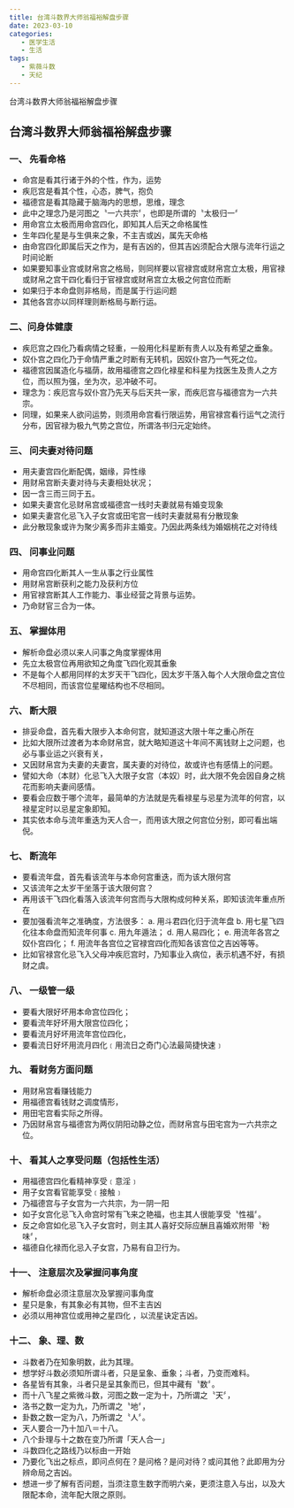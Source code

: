 ```yaml
---
title: 台湾斗数界大师翁福裕解盘步骤
date: 2023-03-10
categories:
   - 医学生活
   - 生活
tags: 
   - 紫薇斗数
   - 天纪
---
```

台湾斗数界大师翁福裕解盘步骤
<!-- more -->
## 台湾斗数界大师翁福裕解盘步骤

### 一、 先看命格
- 命宫是看其行诸于外的个性，作为，运势
- 疾厄宫是看其个性，心态，脾气，抱负
- 福德宫是看其隐藏于脑海内的思想，思维，理念
- 此中之理念乃是河图之〝一六共宗〞，也即是所谓的〝太极归一〞
- 用命宫立太极而用命宫四化，即知其人后天之命格属性
- 生年四化星是与生俱来之象，不主吉或凶，属先天命格
- 由命宫四化即属后天之作为，是有吉凶的，但其吉凶须配合大限与流年行运之时间论断
- 如果要知事业宫或财帛宫之格局，则同样要以官禄宫或财帛宫立太极，用官禄或财帛之宫干四化看归于官禄宫或财帛宫立太极之何宫位而断
- 如果归于本命盘则非格局，而是属于行运问题
- 其他各宫亦以同样理则断格局与断行运。
### 二、问身体健康
- 疾厄宫之四化乃看病情之轻重，一般用化科星断有贵人以及有希望之垂象。
- 奴仆宫之四化乃于命情严重之时断有无转机，因奴仆宫乃一气死之位。
- 福德宫因属造化与福荫，故用福德宫之四化禄星和科星为找医生及贵人之方位，而以照为强，坐为次，忌冲破不可。
- 理念为：疾厄宫与奴仆宫乃先天与后天共一家，而疾厄宫与福德宫为一六共宗。
- 同理，如果来人欲问运势，则须用命宫看行限运势，用官禄宫看行运气之流行分布，因官禄为极九气势之宫位，所谓洛书归元定始终。
### 三、 问夫妻对待问题
- 用夫妻宫四化断配偶，姻缘，异性缘
- 用财帛宫断夫妻对待与夫妻相处状况；
- 因一含三而三同于五。
- 如果夫妻宫化忌财帛宫或福德宫一线时夫妻就易有婚变现象
- 如果夫妻宫化忌飞入子女宫或田宅宫一线时夫妻就易有分散现象
- 此分散现象或许为聚少离多而非主婚变。乃因此两条线为婚姻桃花之对待线
### 四、 问事业问题
- 用命宫四化断其人一生从事之行业属性
- 用财帛宫断获利之能力及获利方位
- 用官禄宫断其人工作能力、事业经营之背景与运势。
- 乃命财官三合为一体。
### 五、 掌握体用
- 解析命盘必须以来人问事之角度掌握体用
- 先立太极宫位再用欲知之角度飞四化观其垂象
- 不是每个人都用同样的太岁天干飞四化，因太岁干落入每个人大限命盘之宫位不尽相同，而该宫位星曜结构也不尽相同。
### 六、 断大限
- 排妥命盘，首先看大限步入本命何宫，就知道这大限十年之重心所在
- 比如大限所过渡者为本命财帛宫，就大略知道这十年间不离钱财上之问题，也必与事业运之兴衰有关，
- 又因财帛宫为夫妻的夫妻宫，属夫妻的对待位，故或许也有感情上的问题。
- 譬如大命（本财）化忌飞入大限子女宫（本奴）时，此大限不免会因自身之桃花而影响夫妻间感情。
- 要看会应数于哪个流年，最简单的方法就是先看禄星与忌星为流年的何宫，以禄星定时以忌星定象即知。
- 其实依本命与流年重迭为天人合一，而用该大限之何宫位分别，即可看出端倪。
### 七、 断流年
- 要看流年盘，首先看该流年与本命何宫重迭，而为该大限何宫
- 又该流年之太岁干坐落于该大限何宫？
- 再用该干飞四化看落入该流年何宫而与大限构成何种关系，即知该流年重点所在
- 要加强看流年之准确度，方法很多：
a. 用斗君四化归于流年盘
b. 用七星飞四化往本命盘而知流年何事
c. 用九年遁法；
d. 用人易四化；
e. 用流年各宫之奴仆宫四化；
f. 用流年各宫位之官禄宫四化而知各该宫位之吉凶等等。
- 比如官禄宫化忌飞入父母冲疾厄宫时，乃知事业入病位，表示机遇不好，有损财之虞。
### 八、 一级管一级
- 要看大限好坏用本命宫位四化；
- 要看流年好坏用大限宫位四化；
- 要看流月好坏用流年宫位四化，
- 要看流日好坏用流月四化﹝用流日之奇门心法最简捷快速﹞
### 九、 看财务方面问题
- 用财帛宫看赚钱能力
- 用福德宫看钱财之调度情形，
- 用田宅宫看实际之所得。
- 乃因财帛宫与福德宫为两仪阴阳动静之位，而财帛宫与田宅宫为一六共宗之位。
### 十、 看其人之享受问题（包括性生活）
- 用福德宫四化看精神享受﹝意淫﹞
- 用子女宫看官能享受﹝接触﹞
- 乃福德宫与子女宫为一六共宗，为一阴一阳
- 如子女宫化忌飞入命宫时常有飞来之艳福，也主其人很能享受〝性福〞。
- 反之命宫如化忌飞入子女宫时，则主其人喜好交际应酬且喜婚欢附带〝粉味〞，
- 福德自化禄而化忌入子女宫，乃易有自卫行为。
### 十一、 注意层次及掌握问事角度
- 解析命盘必须注意层次及掌握问事角度
- 星只是象，有其象必有其物，但不主吉凶
- 必须以用神宫位或用神之星四化 ，以流星诀定吉凶。
### 十二、 象、理、数
- 斗数者乃在知象明数，此为其理。
- 想学好斗数必须知所谓斗者，只是呈象、垂象；斗者，乃变而难料。
- 各星皆有其象，斗者只是呈其象而已，但其中藏有〝数〞。
- 而十八飞星之紫微斗数，河图之数一定为十，乃所谓之〝天〞，
- 洛书之数一定为九，乃所谓之〝地〞，
- 卦数之数一定为八，乃所谓之〝人〞。
- 天人要合一乃十加八＝十八。
- 八个卦理与十之数在变乃所谓「天人合一」
- 斗数四化之路线乃以标由一开始
- 乃要化飞出之标点，即问点何在？是问格？是问对待？或问其他？此即用为分辨命局之吉凶。
- 想进一步了解有否问题，当须注意生数字而明六亲，更须注意入与出，以及大限配本命，流年配大限之原则。